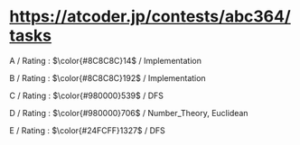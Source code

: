 # https://atcoder.jp/contests/abc364/tasks

A / Rating : $\color{#8C8C8C}14$ / Implementation

B / Rating : $\color{#8C8C8C}192$ / Implementation

C / Rating : $\color{#980000}539$ / DFS

D / Rating : $\color{#980000}706$ / Number_Theory, Euclidean

E / Rating : $\color{#24FCFF}1327$ / DFS
